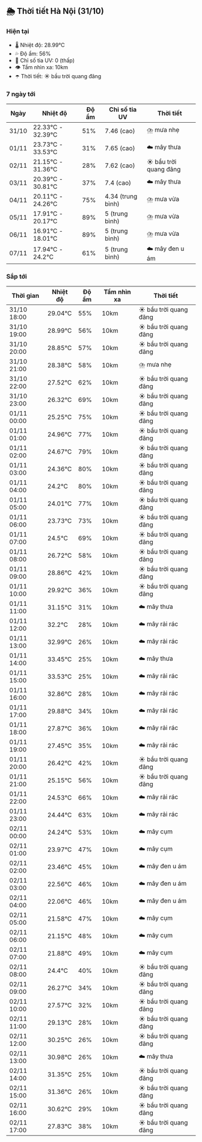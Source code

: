 ## 🌦️ Thời tiết Hà Nội (31/10)

### Hiện tại

- 🌡️ Nhiệt độ: 28.99℃
- 💦 Độ ẩm: 56%
- 🌟 Chỉ số tia UV: 0 (thấp)
- 👁️ Tầm nhìn xa: 10km
- ☂️ Thời tiết: ☀️ bầu trời quang đãng

### 7 ngày tới

| Ngày | Nhiệt độ | Độ ẩm | Chỉ số tia UV | Thời tiết |
| --- | --- | --- | --- | --- |
| 31/10 | 22.33℃ - 32.39℃ | 51% | 7.46 (cao) | ⛈️ mưa nhẹ |
| 01/11 | 23.73℃ - 33.53℃ | 31% | 7.65 (cao) | ☁️ mây thưa |
| 02/11 | 21.15℃ - 31.36℃ | 28% | 7.62 (cao) | ☀️ bầu trời quang đãng |
| 03/11 | 20.39℃ - 30.81℃ | 37% | 7.4 (cao) | ☁️ mây thưa |
| 04/11 | 20.11℃ - 24.26℃ | 75% | 4.34 (trung bình) | ⛈️ mưa vừa |
| 05/11 | 17.91℃ - 20.17℃ | 89% | 5 (trung bình) | ⛈️ mưa vừa |
| 06/11 | 16.91℃ - 18.01℃ | 89% | 5 (trung bình) | ⛈️ mưa vừa |
| 07/11 | 17.94℃ - 24.2℃ | 61% | 5 (trung bình) | ☁️ mây đen u ám |

### Sắp tới

| Thời gian | Nhiệt độ | Độ ẩm | Tầm nhìn xa | Thời tiết |
| --- | --- | --- | --- | --- |
| 31/10 18:00 | 29.04℃ | 55% | 10km | ☀️ bầu trời quang đãng |
| 31/10 19:00 | 28.99℃ | 56% | 10km | ☀️ bầu trời quang đãng |
| 31/10 20:00 | 28.85℃ | 57% | 10km | ☀️ bầu trời quang đãng |
| 31/10 21:00 | 28.38℃ | 58% | 10km | ⛈️ mưa nhẹ |
| 31/10 22:00 | 27.52℃ | 62% | 10km | ☀️ bầu trời quang đãng |
| 31/10 23:00 | 26.32℃ | 69% | 10km | ☀️ bầu trời quang đãng |
| 01/11 00:00 | 25.25℃ | 75% | 10km | ☀️ bầu trời quang đãng |
| 01/11 01:00 | 24.96℃ | 77% | 10km | ☀️ bầu trời quang đãng |
| 01/11 02:00 | 24.67℃ | 79% | 10km | ☀️ bầu trời quang đãng |
| 01/11 03:00 | 24.36℃ | 80% | 10km | ☀️ bầu trời quang đãng |
| 01/11 04:00 | 24.2℃ | 80% | 10km | ☀️ bầu trời quang đãng |
| 01/11 05:00 | 24.01℃ | 77% | 10km | ☀️ bầu trời quang đãng |
| 01/11 06:00 | 23.73℃ | 73% | 10km | ☀️ bầu trời quang đãng |
| 01/11 07:00 | 24.5℃ | 69% | 10km | ☀️ bầu trời quang đãng |
| 01/11 08:00 | 26.72℃ | 58% | 10km | ☀️ bầu trời quang đãng |
| 01/11 09:00 | 28.86℃ | 42% | 10km | ☀️ bầu trời quang đãng |
| 01/11 10:00 | 29.92℃ | 36% | 10km | ☀️ bầu trời quang đãng |
| 01/11 11:00 | 31.15℃ | 31% | 10km | ☁️ mây thưa |
| 01/11 12:00 | 32.2℃ | 28% | 10km | ☁️ mây rải rác |
| 01/11 13:00 | 32.99℃ | 26% | 10km | ☁️ mây rải rác |
| 01/11 14:00 | 33.45℃ | 25% | 10km | ☁️ mây thưa |
| 01/11 15:00 | 33.53℃ | 25% | 10km | ☁️ mây rải rác |
| 01/11 16:00 | 32.86℃ | 28% | 10km | ☁️ mây rải rác |
| 01/11 17:00 | 29.88℃ | 34% | 10km | ☁️ mây rải rác |
| 01/11 18:00 | 27.87℃ | 36% | 10km | ☁️ mây rải rác |
| 01/11 19:00 | 27.45℃ | 35% | 10km | ☁️ mây rải rác |
| 01/11 20:00 | 26.42℃ | 42% | 10km | ☀️ bầu trời quang đãng |
| 01/11 21:00 | 25.15℃ | 56% | 10km | ☀️ bầu trời quang đãng |
| 01/11 22:00 | 24.53℃ | 66% | 10km | ☁️ mây rải rác |
| 01/11 23:00 | 24.44℃ | 63% | 10km | ☁️ mây rải rác |
| 02/11 00:00 | 24.24℃ | 53% | 10km | ☁️ mây cụm |
| 02/11 01:00 | 23.97℃ | 47% | 10km | ☁️ mây cụm |
| 02/11 02:00 | 23.46℃ | 45% | 10km | ☁️ mây đen u ám |
| 02/11 03:00 | 22.56℃ | 46% | 10km | ☁️ mây đen u ám |
| 02/11 04:00 | 22.06℃ | 46% | 10km | ☁️ mây đen u ám |
| 02/11 05:00 | 21.58℃ | 47% | 10km | ☁️ mây cụm |
| 02/11 06:00 | 21.15℃ | 48% | 10km | ☁️ mây cụm |
| 02/11 07:00 | 21.88℃ | 49% | 10km | ☁️ mây cụm |
| 02/11 08:00 | 24.4℃ | 40% | 10km | ☀️ bầu trời quang đãng |
| 02/11 09:00 | 26.27℃ | 34% | 10km | ☀️ bầu trời quang đãng |
| 02/11 10:00 | 27.57℃ | 32% | 10km | ☀️ bầu trời quang đãng |
| 02/11 11:00 | 29.13℃ | 28% | 10km | ☀️ bầu trời quang đãng |
| 02/11 12:00 | 30.25℃ | 26% | 10km | ☀️ bầu trời quang đãng |
| 02/11 13:00 | 30.98℃ | 26% | 10km | ☁️ mây thưa |
| 02/11 14:00 | 31.35℃ | 25% | 10km | ☀️ bầu trời quang đãng |
| 02/11 15:00 | 31.36℃ | 26% | 10km | ☀️ bầu trời quang đãng |
| 02/11 16:00 | 30.62℃ | 29% | 10km | ☀️ bầu trời quang đãng |
| 02/11 17:00 | 27.83℃ | 38% | 10km | ☀️ bầu trời quang đãng |
